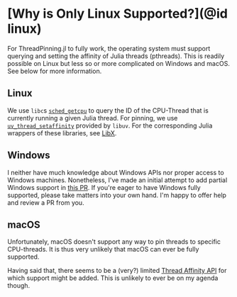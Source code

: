 # [Why is Only Linux Supported?](@id linux)

For ThreadPinning.jl to fully work, the operating system must support querying and setting the affinity of Julia threads (pthreads). This is readily possible on Linux but less so or more complicated on Windows and macOS. See below for more information.

## Linux

We use `libc`s [`sched_getcpu`](https://man7.org/linux/man-pages/man3/sched_getcpu.3.html) to query the ID of the CPU-Thread that is currently running a given Julia thread. For pinning, we use [`uv_thread_setaffinity`](https://github.com/clibs/uv/blob/master/docs/src/threading.rst) provided by `libuv`. For the corresponding Julia wrappers of these libraries, see [LibX](@ref).

## Windows

I neither have much knowledge about Windows APIs nor proper access to Windows machines. Nonetheless, I've made an initial attempt to add partial Windows support in [this PR](https://github.com/carstenbauer/ThreadPinning.jl/pull/29). If you're eager to have Windows fully supported, please take matters into your own hand. I'm happy to offer help and review a PR from you.

## macOS

Unfortunately, macOS doesn't support any way to pin threads to specific CPU-threads. It is thus very unlikely that macOS can ever be fully supported.

Having said that, there seems to be a (very?) limited [Thread Affinity API](https://developer.apple.com/library/archive/releasenotes/Performance/RN-AffinityAPI/#//apple_ref/doc/uid/TP40006635-CH1-DontLinkElementID_2) for which support might be added. This is unlikely to ever be on my agenda though.